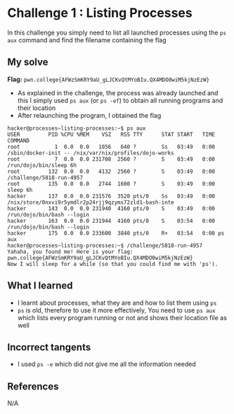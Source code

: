 # Challenge 1 : Listing Processes
In this challenge you simply need to list all launched processes using the `ps aux` command and find the filename containing the flag

## My solve
**Flag:** `pwn.college{AFWzSmKRY9aU_gLJCKvQtMYoBIu.QX4MDO0wiM5kjNzEzW}`

- As explained in the challenge, the process was already launched and this I simply used `ps aux` (or `ps -ef`) to obtain all running programs and their location
- After relaunching the program, I obtained the flag
```
hacker@processes~listing-processes:~$ ps aux
USER         PID %CPU %MEM    VSZ   RSS TTY      STAT START   TIME COMMAND
root           1  0.0  0.0   1056   640 ?        Ss   03:49   0:00 /sbin/docker-init -- /nix/var/nix/profiles/dojo-works
root           7  0.0  0.0 231708  2560 ?        S    03:49   0:00 /run/dojo/bin/sleep 6h
root         132  0.0  0.0   4132  2560 ?        S    03:49   0:00 /challenge/5818-run-4957
root         135  0.0  0.0   2744  1600 ?        S    03:49   0:00 sleep 6h
hacker       137  0.0  0.0 231576  3520 pts/0    Ss   03:49   0:00 /nix/store/0nxvi9r5ymdlr2p24rjj9qzyms72zld1-bash-inte
hacker       143  0.0  0.0 231940  4160 pts/0    S    03:49   0:00 /run/dojo/bin/bash --login
hacker       163  0.0  0.0 231944  4160 pts/0    S    03:54   0:00 /run/dojo/bin/bash --login
hacker       175  0.0  0.0 233600  3840 pts/0    R+   03:54   0:00 ps aux
hacker@processes~listing-processes:~$ /challenge/5818-run-4957
Yahaha, you found me! Here is your flag:
pwn.college{AFWzSmKRY9aU_gLJCKvQtMYoBIu.QX4MDO0wiM5kjNzEzW}
Now I will sleep for a while (so that you could find me with 'ps').
```

## What I learned 
- I learnt about processes, what they are and how to list them using `ps`
- `ps` is old, therefore to use it more effectively, You need to use `ps aux` which lists every program running or not and shows their location file as well


## Incorrect tangents 
- I used `ps -e` which did not give me all the information needed

## References 
N/A
